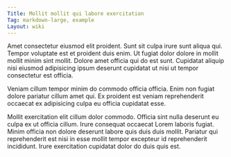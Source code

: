 ```yaml
---
Title: Mollit mollit qui labore exercitation
Tag: markdown-large, example
Layout: wiki
---
```

Amet consectetur eiusmod elit proident. Sunt sit culpa irure sunt aliqua qui. Tempor voluptate est et proident duis enim. Ut fugiat dolor dolore in mollit mollit minim sint mollit. Dolore amet officia qui do est sunt. Cupidatat aliquip nisi eiusmod adipisicing ipsum deserunt cupidatat ut nisi ut tempor consectetur est officia.

Veniam cillum tempor minim do commodo officia officia. Enim non fugiat dolore pariatur cillum amet qui. Ex proident est veniam reprehenderit occaecat ex adipisicing culpa eu officia cupidatat esse.

Mollit exercitation elit cillum dolor commodo. Officia sint nulla deserunt eu culpa ex ut officia cillum. Irure consequat occaecat Lorem laboris fugiat. Minim officia non dolore deserunt labore quis duis duis mollit. Pariatur qui reprehenderit est nisi in esse mollit tempor excepteur id reprehenderit incididunt. Irure exercitation cupidatat dolor do duis quis est.